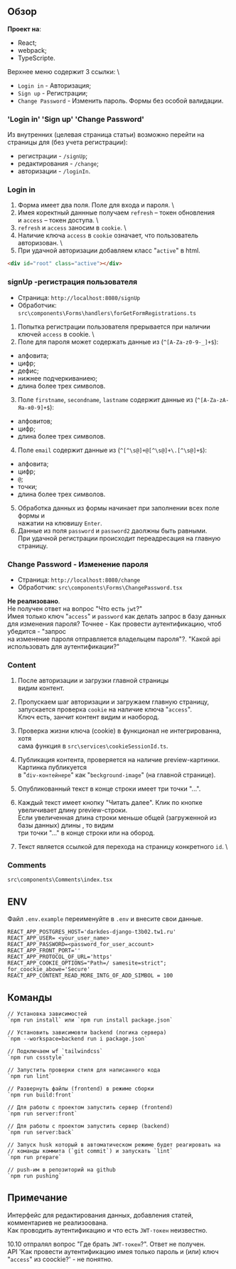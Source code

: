 
## Обзор
**Проект на**:
- React;
- webpack;
- TypeScripte.

Верхнее меню содержит 3 ссылки: \
- `Login in` - Авторизация;
- `Sign up` - Регистрации;
- `Change Password` - Изменить пароль.
Формы без особой валидации.


### 'Login in' 'Sign up' 'Change Password'
Из внутренних (целевая страница статьи) возможно перейти на страницы для (без учета регистрации):
- регистрации - `/signUp`;
- редактирования - `/change`;
- авторизации - `/loginIn`.

### Login in
1. Форма имеет два поля. Поле для входа и пароля. \
2. Имея коректный даннные получаем `refresh` – токен обновления \
и `access` – токен доступа. \
3. `refresh` и `access` заносим в `cookie`. \
4. Наличие ключа  `access` в `cookie` означает, что пользователь авторизован. \
5. При удачной авторизации добавляем класс "`active`" в html.
```html
<div id="root" class="active"></div>
```
### signUp -регистрация пользователя
- Страница: `http://localhost:8080/signUp`
- Обработчик: `src\components\Forms\handlers\forGetFormRegistrations.ts`

1. Попытка регистрации пользователя  прерывается при наличии ключей `access` в cookie.  \
1. Поле для пароля может содержать данные из (`^[A-Za-z0-9-_]+$`):
  - алфовита;
  - цифр;
  - дефис;
  - нижнее подчеркиваниею;
  - длина более трех символов.
3. Поле `firstname`, `secondname`, `lastname` содержит данные из (`^[A-Za-zА-Яа-я0-9]+$`):
  - алфовитов;
  - цифр;
  - длина более трех символов.
4. Поле `email` содержит данные из (`^[^\s@]+@[^\s@]+\.[^\s@]+$`):
  - алфовита;
  - цифр;
  - `@`;
  - точки;
  - длина более трех символов.

5. Обработка данных из формы начинает при заполнении всех поле формы и \
нажатии на клювишу `Enter`.
6. Данные из поля `password` и `password2` даолжны быть равными. \
При удачной регистрации происходит переадресация на главную страницу.



### Change Password - Изменение пароля
- Страница: `http://localhost:8080/change`
- Обработчик: `src\components\Forms\ChangePassword.tsx`

**Не реализовано**. \
Не получен ответ на вопрос "Что есть `jwt`?" \
Имея только ключ "`access`" и `password` как делать запрос в базу данных для изменения пароля?
Точнее - Как провести аутентификацию, чтоб убедится - "запрос \
на изменение пароля отправляется владельцем пароля"?. "Какой api использовать для аутентификации?"

### Content
1. После авторизации и загрузки главной страницы \
видим контент.
2. Пропускаем шаг авторизации и загружаем главную страницу, \
запускается проверка `cookie` на наличие ключа "`access`". \
Ключ есть, занчит контент видим и наобород.

3. Проверка жизни ключа (cookie) в функционал не интегрированна, хотя \
сама функция в `src\services\cookieSessionId.ts`.


4. Публикация контента, проверяется на наличие preview-картинки. Картинка публикуется \
в "`div-контейнере`" как "`beckground-image`" (на главной странице).

5. Опубликованный текст в конце строки имеет три точки "...".

6. Каждый текст имеет кнопку "Читать далее". Клик по кнопке увеличивает длину preview-строки. \
Если увеличенная длина строки меньше общей (загруженной из базы данных) длины , то видим \
три точки "..." в конце строки или на обород.

7. Текст является ссылкой для перехода на страницу конкретного `id`. \
### Comments
`src\components\Comments\index.tsx`

## ENV
Файл `.env.example` переименуйте в `.env` и внесите свои данные.

```text
REACT_APP_POSTGRES_HOST='darkdes-django-t3b02.tw1.ru'
REACT_APP_USER= <your_user_name>
REACT_APP_PASSWORD=<password_for_user_account>
REACT_APP_FRONT_PORT=''
REACT_APP_PROTOCOL_OF_URL='https'
REACT_APP_COOKIE_OPTIONS="Path=/ samesite=strict";
for_coockie_abowe='Secure'
REACT_APP_CONTENT_READ_MORE_INTG_OF_ADD_SIMBOL = 100
```


## Команды
```text
// Установка зависимостей
`npm run install` или `npm run install package.json`

// Установить зависимовти backend (логика сервера)
`npm --workspace=backend run i package.json`

// Подключаем wf `tailwindcss`
`npm run cssstyle`

// Запустить проверки стиля для написанного кода
`npm run lint`

// Развернуть файлы (frontend) в режиме сборки
`npm run build:front`

// Для работы с проектом запустить сервер (frontend)
`npm run server:front`

// Для работы с проектом запустить сервер (backend)
`npm run server:back`

// Запуск husk который в автоматическом режиме будет реагировать на
// команды коммита (`git commit`) и запускать `lint`
`npm run prepare`

// push-им в репозиторий на github
`npm run pushing`

```

## Примечание
Интерфейс для редактирования данных, добавления статей, комментариев не реализоована.\
Как проводить аутентификацию и что есть `JWT-токен` неизвестно.


10.10 отпралял вопрос "Где брать `JWT-токен`?". Ответ не получен. \
API 'Как провести аутентификацию имея только пароль и (или) ключ "`access`" из coockie?' - не понятно.
